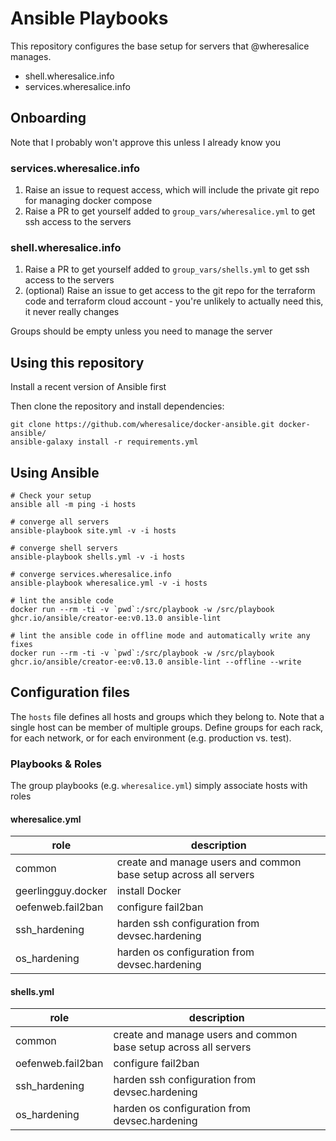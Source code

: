 # Ansible Playbooks

This repository configures the base setup for servers that @wheresalice manages.

* shell.wheresalice.info
* services.wheresalice.info

## Onboarding

Note that I probably won't approve this unless I already know you

### services.wheresalice.info

1. Raise an issue to request access, which will include the private git repo for managing docker compose
2. Raise a PR to get yourself added to `group_vars/wheresalice.yml` to get ssh access to the servers

### shell.wheresalice.info

1. Raise a PR to get yourself added to `group_vars/shells.yml` to get ssh access to the servers
2. (optional) Raise an issue to get access to the git repo for the terraform code and terraform cloud account - you're unlikely to actually need this, it never really changes

Groups should be empty unless you need to manage the server

## Using this repository

Install a recent version of Ansible first

Then clone the repository and install dependencies:

```
git clone https://github.com/wheresalice/docker-ansible.git docker-ansible/
ansible-galaxy install -r requirements.yml
```

## Using Ansible


```
# Check your setup
ansible all -m ping -i hosts

# converge all servers
ansible-playbook site.yml -v -i hosts

# converge shell servers
ansible-playbook shells.yml -v -i hosts

# converge services.wheresalice.info
ansible-playbook wheresalice.yml -v -i hosts

# lint the ansible code
docker run --rm -ti -v `pwd`:/src/playbook -w /src/playbook ghcr.io/ansible/creator-ee:v0.13.0 ansible-lint

# lint the ansible code in offline mode and automatically write any fixes
docker run --rm -ti -v `pwd`:/src/playbook -w /src/playbook ghcr.io/ansible/creator-ee:v0.13.0 ansible-lint --offline --write

```

## Configuration files

The `hosts` file defines all hosts and groups which they belong to. Note that a single host can be member of multiple groups. Define groups for each rack, for each network, or for each environment (e.g. production vs. test).

### Playbooks & Roles

The group playbooks (e.g. `wheresalice.yml`) simply associate hosts with roles

#### wheresalice.yml

| role               | description                                                      |
|--------------------|------------------------------------------------------------------|
| common             | create and manage users and common base setup across all servers |
| geerlingguy.docker | install Docker                                                   |
| oefenweb.fail2ban  | configure fail2ban                                               |
| ssh_hardening      | harden ssh configuration from devsec.hardening                   |
| os_hardening       | harden os configuration from devsec.hardening                    |

#### shells.yml

| role               | description                                                      |
|--------------------|------------------------------------------------------------------|
| common             | create and manage users and common base setup across all servers |
| oefenweb.fail2ban  | configure fail2ban                                               |
| ssh_hardening      | harden ssh configuration from devsec.hardening                   |
| os_hardening       | harden os configuration from devsec.hardening                    |
